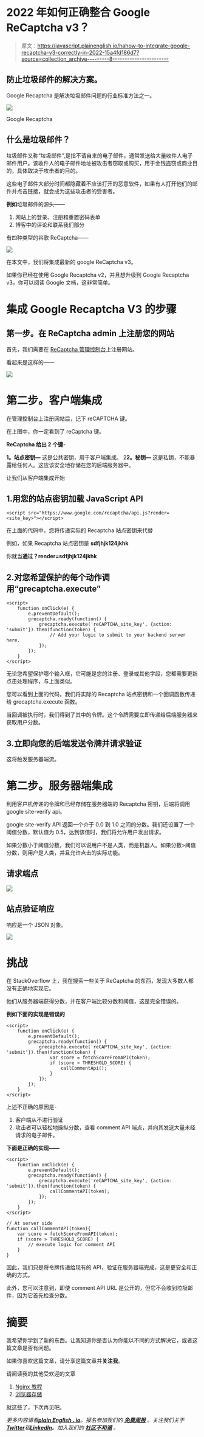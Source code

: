 # 2022 年如何正确整合 Google ReCaptcha v3？

> 原文：<https://javascript.plainenglish.io/hahow-to-integrate-google-recaptcha-v3-correctly-in-2022-15a4fd186d7?source=collection_archive---------8----------------------->

## 防止垃圾邮件的解决方案。

Google Recaptcha 是解决垃圾邮件问题的行业标准方法之一。

![](img/913c589af491a26df4b7c07f5fca7bfa.png)

Google Recaptcha

## 什么是垃圾邮件？

垃圾邮件又称“垃圾邮件”,是指不请自来的电子邮件，通常发送给大量收件人电子邮件用户。该收件人的电子邮件地址被攻击者窃取或购买，用于金钱盗窃或商业目的，具体取决于攻击者的目的。

这些电子邮件大部分时间都隐藏着不应该打开的恶意软件，如果有人打开他们的邮件并点击链接，就会成为这些攻击者的受害者。

**例如**垃圾邮件的源头——

1.  网站上的登录、注册和重置密码表单
2.  博客中的评论和联系我们部分

有四种类型的谷歌 ReCaptcha——

![](img/15c773bdc26fe46b7d3ebfc368064c48.png)

在本文中，我们将集成最新的 google ReCaptcha v3。

如果你已经在使用 Google Recaptcha v2，并且想升级到 Google Recaptcha v3，你可以阅读 Google 文档，这非常简单。

# 集成 Google Recaptcha V3 的步骤

## 第一步。在 ReCaptcha admin 上注册您的网站

首先，我们需要在 [ReCaptcha 管理控制台](https://www.google.com/recaptcha/admin/site/)上注册网站。

看起来是这样的——

![](img/e6db26ae4132f87bdc14621d46c13161.png)

# 第二步。客户端集成

在管理控制台上注册网站后，记下 reCAPTCHA 键。

在上图中，你一定看到了 reCaptcha 键。

**ReCaptcha 给出 2 个键-**

**1。站点密钥—** 这是公共密钥，用于客户端集成。
2**2。秘钥—** 这是私钥，不能暴露给任何人。这应该安全地存储在您的后端服务器中。

让我们从客户端集成开始

## 1.用您的站点密钥加载 JavaScript API

```
<script src="https://www.google.com/recaptcha/api.js?render=<site_key>"></script>
```

在上面的代码中，您将传递实际的 Recaptcha 站点密钥来代替

例如，如果 Recaptcha 站点密钥是 **sdfjhjk124jkhk**

你就当**通过？render=sdfjhjk124jkhk**

## 2.对您希望保护的每个动作调用“grecaptcha.execute”

```
<script>
    function onClick(e) {
        e.preventDefault();
        grecaptcha.ready(function() {
            grecaptcha.execute('reCAPTCHA_site_key', {action: 'submit'}).then(function(token) {
                // Add your logic to submit to your backend server here.
            });
        });
    }
</script>
```

无论您希望保护哪个输入框，它可能是您的注册、登录或其他字段，您都需要更新点击处理程序，与上面类似。

您可以看到上面的代码，我们将实际的 Recaptcha 站点密钥和一个回调函数传递给 grecaptcha.execute 函数。

当回调被执行时，我们得到了其中的令牌。这个令牌需要立即传递给后端服务器来获取用户分数。

## 3.立即向您的后端发送令牌并请求验证

这将触发服务器端流。

# 第二步。服务器端集成

利用客户机传递的令牌和已经存储在服务器端的 Recaptcha 密钥，后端将调用 google site-verify api。

google site-verify API 返回一个介于 0.0 到 1.0 之间的分数。我们还设置了一个阈值分数，默认值为 0.5，达到该值时，我们将允许用户发出请求。

如果分数小于阈值分数，我们可以说用户不是人类，而是机器人。如果分数>阈值分数，则用户是人类，并且允许点击的实际功能。

## 请求端点

![](img/467c18976cdd9db700afeb6624cabe34.png)

## 站点验证响应

响应是一个 JSON 对象。

![](img/efd669117a79cf0198ec630a215b1829.png)

# 挑战

在 StackOverflow 上，我在搜索一些关于 ReCaptcha 的东西，发现大多数人都没有正确地实现它。

他们从服务器端获得分数，并在客户端比较分数和阈值，这是完全错误的。

**例如下面的实现是错误的**

```
<script>
    function onClick(e) {
        e.preventDefault();
        grecaptcha.ready(function() {
            grecaptcha.execute('reCAPTCHA_site_key', {action: 'submit'}).then(function(token) {
                var score = fetchScoreFromAPI(token);
                if (score > THRESHOLD_SCORE) {
                    callCommentApi();
                }
            });
        });
    }
</script>
```

上述不正确的原因是-

1.  客户端从不进行验证
2.  攻击者可以轻松地操纵分数，查看 comment API 端点，并向其发送大量未经请求的电子邮件。

**下面是正确的实现——**

```
<script>
    function onClick(e) {
        e.preventDefault();
        grecaptcha.ready(function() {
            grecaptcha.execute('reCAPTCHA_site_key', {action: 'submit'}).then(function(token) {
                callCommentAPI(token);
            });
        });
    }
</script>

// At server side
function callCommentAPI(token){
    var score = fetchScoreFromAPI(token);
    if (score > THRESHOLD_SCORE) {
        // execute logic for comment API
    }
}
```

因此，我们只是将令牌传递给现有的 API，验证在服务器端完成，这是更安全和正确的方式。

此外，您可以注意到，即使 comment API URL 是公开的，但它不会收到垃圾邮件，因为它首先检查分数。

# 摘要

我希望你学到了新的东西。让我知道你是否认为你能以不同的方式解决它，或者这篇文章是否有问题。

如果你喜欢这篇文章，请分享这篇文章并**关注我**。

请阅读我的其他受欢迎的文章

1.  [Nginx 教程](https://weekendtutorial.com/nginx-tutorial/)
2.  [浏览器存储](https://weekendtutorial.com/browser-storage-in-detail-part-1/)

就这些了，下次再见吧。

*更多内容请看*[***plain English . io***](https://plainenglish.io/)*。报名参加我们的* [***免费周报***](http://newsletter.plainenglish.io/) *。关注我们关于*[***Twitter***](https://twitter.com/inPlainEngHQ)*和*[***LinkedIn***](https://www.linkedin.com/company/inplainenglish/)*。加入我们的* [***社区不和谐***](https://discord.gg/GtDtUAvyhW) *。*